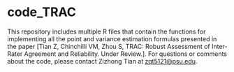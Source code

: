 # code_TRAC
This repository includes multiple R files that contain the functions for implementing all the point and variance estimation formulas presented in the paper [Tian Z, Chinchilli VM, Zhou S, TRAC: Robust Assessment of Inter-Rater Agreement and Reliability. Under Review.]. For questions or comments about the code, please contact Zizhong Tian at <zqt5121@psu.edu>.
